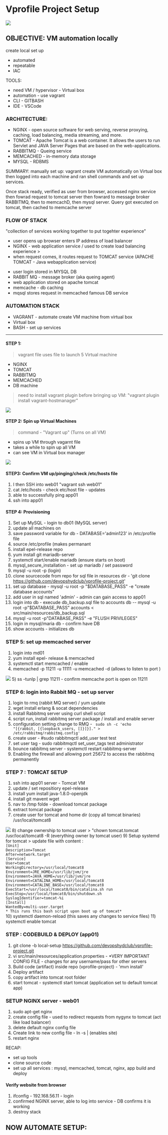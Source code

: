 # Vprofile Project Setup

<img src="images/base.jpg">

## OBJECTIVE: VM automation locally

create local set up 
* automated
* repeatable
* IAC 
  
TOOLS:
* need VM / hypervisor - Virtual box
* automation - use vagrant
* CLI - GITBASH
* IDE - VSCode

### ARCHITECTURE:
- NGINX - open source software for web serving, reverse proxying, caching, load balancing, media streaming, and more.
- TOMCAT - Apache Tomcat is a web container. It allows the users to run Servlet and JAVA Server Pages that are based on the web-applications.
- RABBITMQ - Queing service
- MEMCACHED - in-memory data storage
- MYSQL - RDBMS

SUMMARY: manually set up: vagrant create VM automatically on Virtual box
then logged into each machine and ran shell commands and set up services.

Once stack ready, verified as user from browser, accessed nginx service then fowrad request to tomcat server then fowrard to message broker RABBITMQ, then to memcachD, then mysql server. Query got executed on tomcat, then cached to memcache server


### FLOW OF STACK
"collection of services working together to put togehter experience"

* user opens up browser enters IP address of load balancer
* NGINX - web application service / used to create load balancing experience > 
* when request comes, it routes request to TOMCAT service (APACHE TOMCAT - Java webapplication service)
 
- user login stored in MYSQL DB
- RABBIT MQ - message broker (aka queing agent)
- web application stored on apache tomcat 
- memcache - db caching
- mqsql stores request in memcached famous DB service

### AUTOMATION STACK
- VAGRANT - automate create VM machine from virtual box
- Virtual box
- BASH - set up services

<hr>

#### STEP 1: 
> vagrant file uses file to launch 5 Virtual machine
- NGINX
- TOMCAT
- RABBITMQ
- MEMCACHED
- DB machine

> need to install vagrant plugin before bringing up VM:
"vagrant plugin install vagrant-hostmanager"

<img src="images/VM_spinup.PNG">

#### STEP 2: Spin up Virtual Machines
> command - "Vagrant up" (Turns on all VM)
* spins up VM through vagarnt file
* takes a while to spin up all VM
* can see VM in Virtual box manager 

<img src="images/vm_spunup_list.PNG">

#### STEP3: Confirm VM up/pinging/check /etc/hosts file

1) I then SSH into web01 "vagrant ssh web01"
2) cat /etc/hosts - check etc/host file - updates
3) able to successfully ping app01
4) ssh into app01

#### STEP 4: Provisioning
1) Set up MySQL - login to db01 (MySQL server)
2) update all machines on 
3) save password variable for db - DATABASE='admin123' in /etc/profile file 
4) source /etc/profile (makes permanant
5) install epel-release repo 
6) yum install git mariadb-server
7) systemctl start/enable mariadb (ensure starts on boot)
8) mysql_secure_installation - set up mariadb / set password
9) mysql -u root -p (login)
10) clone sourcecode from repo for sql file in resources dir - 'git clone https://github.com/devopshydclub/vprofile-project.git'
11) set up database - mysql -u root -p "$DATABASE_PASS" -e "create database accounts"
12) add user in sql named 'admin' - admin can gain access to app01
13) login into db - execude db_backup.sql file to accounts db -- mysql -u root -p"$DATABASE_PASS" accounts < src/main/resources/db_backup.sql
14) mysql -u root -p"DATABASE_PASS" -e "FLUSH PRIVILEGES"
15) login in mysql/maria db - confirm have DB
16) show accounts - initializes db

### STEP 5: set up memcached server
1) login into md01
2) yum install epel- release & memcached
3) systemctl start memcached / enable
4) memcached -p 11211 -u 11111 -u memcached -d (allows to listen to port )
<img src="images/mc_port_open.PNG">
5) ss -tunlp | grep 11211 - confirm memcache port is open on 11211

### STEP 6: login into Rabbit MQ - set up server
1) login to rmq (rabbit MQ server) / yum update
2) wget install erlang & socat dependencies
3) install Rabbitmq server using curl shell script
4) script run, install rabbitmq server package / install and enable server
5) configuration setting change to RMQ -
<code> sudo sh -c 'echo "[{rabbit, [{loopback_users, []}]}]." > /etc/rabbitmq/rabbitmq.config'</code>
6) create user - #sudo rabbitmqctl add_user test test
7) set user tag - sudo rabbitmqctl set_user_tags test administrator
8) bounce rabbitmq server - systemctl restart rabbitmq-server
9) Enabling the firewall and allowing port 25672 to access the rabbitmq permanently

### STEP 7 : TOMCAT SETUP
1) ssh into app01 server - Tomcat VM
2) update / set repositiory epel-release
3) install yum install java-1.8.0-openjdk
4) install git mavent wget
5) nav to /tmp folde - download tomcat package
6) extract tomcat package
7) create user for tomcat and home dir (copy all tomcat binaries) /usr/local/tomcat8
<img src="images/tomcat_copy.PNG">
8) change ownership to tomcat user > "chown tomcat.tomcat /usr/local/tomcat8 -R (everything owner by tomcat user)
9) Setup systemd for tomcat
> update file with content : 
<br>
<code>[Unit]
Description=Tomcat
After=network.target
[Service]
User=tomcat
WorkingDirectory=/usr/local/tomcat8
Environment=JRE_HOME=/usr/lib/jvm/jre
Environment=JAVA_HOME=/usr/lib/jvm/jre
Environment=CATALINA_HOME=/usr/local/tomcat8
Environment=CATALINE_BASE=/usr/local/tomcat8
ExecStart=/usr/local/tomcat8/bin/catalina.sh run
ExecStop=/usr/local/tomcat8/bin/shutdown.sh
SyslogIdentifier=tomcat-%i
[Install]
WantedBy=multi-user.target
* This runs this bash script upon boot up of tomcat*
</code>
10) systemctl daemon-reload (this saves any changes to service files)
11) systemctl enable tomcat

### STEP : CODEBUILD & DEPLOY (app01)
1) git clone -b local-setup https://github.com/devopshydclub/vprofile-project.git
2) vi src/main/resources/application.properties - *VERY IMPORTANT CONFIG FILE - changes for any username/pass for other servers
3) Build code (artifact) inside repo (vprofile-project) - 'mvn install'
4) Deploy artifact
5) copy artifact into tomcat root folder 
6) start tomcat - systemctl start tomcat (application set to default tomcat app)

### SETUP NGINX server - web01
1) sudo apt-get nginx
2) create config file - used to redirect requests from nygynx to tomcat (act like load balancer)
3) delete default nginx config file
4) Create link to new config file - ln -s | (enables site)
5) restart nginx

RECAP:
* set up tools
* clone source code
* set up all services : mysql, memcached, tomcat, nginx, app build and deploy

#### Verify website from browser
1) ifconfig - 192.168.56.11 - login
2) confirmed NGINX server, able to log into service - DB confirms it is working
3) destroy stack 

## NOW AUTOMATE SETUP: